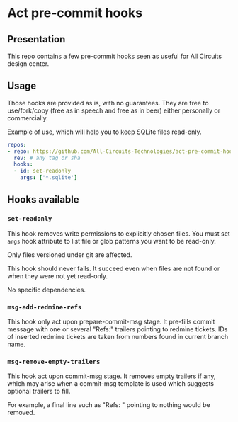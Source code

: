 <!--
SPDX-FileCopyrightText: 2024 Anthony Loiseau <anthony.loiseau@allcircuits.com>

SPDX-License-Identifier: LicenseRef-ALLCircuits-ACT-1.1
-->

# Act pre-commit hooks

## Presentation

This repo contains a few pre-commit hooks seen as useful for All Circuits
design center.

## Usage

Those hooks are provided as is, with no guarantees.
They are free to use/fork/copy (free as in speech and free as in beer) either
personally or commercially.

Example of use, which will help you to keep SQLite files read-only.

```yaml
repos:
- repo: https://github.com/All-Circuits-Technologies/act-pre-commit-hooks
  rev: # any tag or sha
  hooks:
  - id: set-readonly
    args: ['*.sqlite']
```

## Hooks available

### `set-readonly`

This hook removes write permissions to explicitly chosen files.
You must set `args` hook attribute to list file or glob patterns you want to be
read-only.

Only files versioned under git are affected.

This hook should never fails. It succeed even when files are not found or when
they were not yet read-only.

No specific dependencies.

### `msg-add-redmine-refs`

This hook only act upon prepare-commit-msg stage.
It pre-fills commit message with one or several "Refs:" trailers pointing to
redmine tickets. IDs of inserted redmine tickets are taken from numbers found
in current branch name.

### `msg-remove-empty-trailers`

This hook act upon commit-msg stage.
It removes empty trailers if any, which may arise when a commit-msg template
is used which suggests optional trailers to fill.

For example, a final line such as "Refs: " pointing to nothing would be removed.
